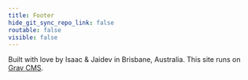 ```yaml
---
title: Footer
hide_git_sync_repo_link: false
routable: false
visible: false
---
```


Built with love by Isaac & Jaidev in Brisbane, Australia. This site runs on [Grav CMS](http://getgrav.org).